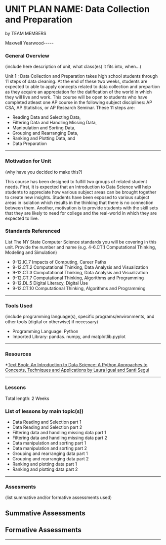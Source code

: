 # UNIT PLAN NAME: Data Collection and Preparation 
by TEAM MEMBERS

Maxwell Yearwood-----

### General Overview
(include here description of unit, what class(es) it fits into, when...)

Unit 1 : Data Collection and Preparation takes high school students through 11 steps of data cleaning. At the end of these two weeks,
students are expected to able to apply concepts related to data collection and prepartion as they acquire an appreciation for the 
datification of the world in which they will live and work. This course will be open to students who have completed atleast one AP course
in the following subject disciplines: AP CSA, AP Statistics, or AP Research Seminar.
These 11 steps are:
* Reading Data and Selecting Data,
* Filtering Data and Handling Missing Data, 
* Manipulation and Sorting Data,
* Grouping and Rearranging Data, 
* Ranking and Plotting Data, and 
* Data Preparation 
 
---

### Motivation for Unit
(why have you decided to make this?)

This course has been designed to fulfill two groups of related student needs. First, it is expected that an Introduction to Data Science
will help students to appreciate how various subject areas can be brought together to create new insights. Students have been exposed to various subject areas in isolation which results in the thinking that there is no connection between them. Another, motivation is to provide students with the skill sets that they are likely to need for college and the real-world in which they are expected to live.


### Standards Referenced
List The NY State Computer Science standards you will be covering in this unit. Provide the number and name (e.g. 4-6.CT.1 Computational Thinking, Modeling and Simulation)
* 9-12.IC.7 Impacts of Computing, Career Paths
* 9-12.CT.2 Computational Thinking, Data Analysis and Visualization
* 9-12.CT.3 Computational Thinking, Data Analysis and Visualization
* 9-12.CT.7 Computational Thinking, Algorithms and Programming
* 9-12.DL.5 Digital Literacy, Digital Use
* 9-12.CT.10 Computational Thinking, Algorithms and Programming


---

### Tools Used
(include programming language(s), specific programs/environments, and other tools (digital or otherwise) if necessary)
* Programming Language: Python
* Imported Library: pandas. numpy, and matplotlib.pyplot

---

### Resources

*[Text Book: An Introduction to Data Science: A Python Approaches to Concepts, Techniques and Applications by Laura Igual and Santi Segui](https://thuvienpdf-com.translate.goog/introduction-to-data-science-a-python-approach-to-concepts--techniques-and-applications?_x_tr_sl=vi&_x_tr_tl=en&_x_tr_hl=en&_x_tr_pto=sc)



---

### Lessons
Total length: 2 Weeks

### List of lessons by main topic(s))
* Data Reading and Selection part 1
* Data Reading and Selection part 2
* Filtering data and handling missing data part 1
* Filtering data and handling missing data part 2
* Data manipulation and sorting part 1
* Data manipulation and sorting part 2
* Grouping and rearranging data part 1
* Grouping and rearranging data part 2
* Ranking and plotting data part 1
* Ranking and plotting data part 2
---

### Assesments
(list summative and/or formative assessments used)
## Summative Assessments


## Formative Assessments
---
